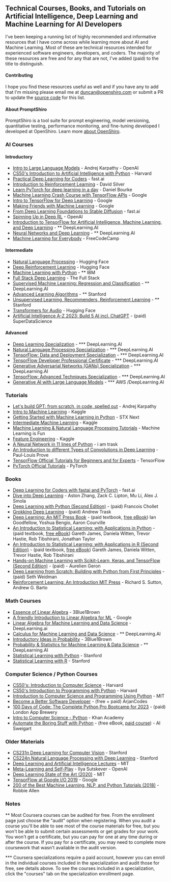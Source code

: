 ## Technical Courses, Books, and Tutorials on Artificial Intelligence, Deep Learning and Machine Learning for AI Developers

I've been keeping a running list of highly recommended and informative resources that I have come across while learning more about AI and Machine Learning. Most of these are technical resources intended for experienced software engineers, developers, and coders. The majority of these resources are free and for any that are not, I've added (paid) to the title to distinguish.

#### Contributing
I hope you find these resources useful as well and if you have any to add that I'm missing please email me at [duncan@openshiro.com](mailto:duncan@openshiro.com) or submit a PR to update the [source code](https://github.com/duncantmiller/ai-developer-resources/blob/main/README.md) for this list.

#### About PromptShiro
PromptShiro is a tool suite for prompt engineering, model versioning, quantitative testing, performance monitoring, and fine-tuning developed I developed at OpenShiro. Learn more [about OpenShiro](https://openshiro.com/).

### AI Courses
#### Introductory
- [Intro to Large Language Models](https://youtu.be/zjkBMFhNj_g) - Andrej Karpathy - OpenAI
- [CS50's Introduction to Artificial Intelligence with Python](https://www.edx.org/learn/artificial-intelligence/harvard-university-cs50-s-introduction-to-artificial-intelligence-with-python) - Harvard
- [Practical Deep Learning for Coders](https://youtube.com/playlist?list=PLfYUBJiXbdtSvpQjSnJJ_PmDQB_VyT5iU) - fast.ai
- [Introduction to Reinforcement Learning](https://www.youtube.com/playlist?list=PLSVEhWrZWDHQTBmWZufjxpw3s8sveJtnJ) - David Silver
- [Learn PyTorch for deep learning in a day](https://www.youtube.com/watch?v=Z_ikDlimN6A) - Daniel Bourke
- [Machine Learning Crash Course with TensorFlow APIs](https://developers.google.com/machine-learning/crash-course) - Google
- [Intro to TensorFlow for Deep Learning](https://www.udacity.com/course/intro-to-tensorflow-for-deep-learning--ud187) - Google
- [Making Friends with Machine Learning](https://www.youtube.com/watch?v=1vkb7BCMQd0) - Google
- [From Deep Learning Foundations to Stable Diffusion](https://course.fast.ai/Lessons/part2.html) - fast.ai
- [Spinning Up in Deep RL](https://spinningup.openai.com/en/latest/) - OpenAI
- [Introduction to TensorFlow for Artificial Intelligence, Machine Learning, and Deep Learning](https://www.coursera.org/learn/introduction-tensorflow) - ** DeepLearning.AI
- [Neural Networks and Deep Learning](https://www.coursera.org/learn/neural-networks-deep-learning) - ** DeepLearning.AI
- [Machine Learning for Everybody](https://www.youtube.com/watch?v=i_LwzRVP7bg&ab_channel=freeCodeCamp.org) - FreeCodeCamp

#### Intermediate
- [Natural Language Processing](https://huggingface.co/learn/nlp-course/chapter1/1) - Hugging Face
- [Deep Reinforcement Learning](https://huggingface.co/learn/deep-rl-course/unit0/introduction) - Hugging Face
- [Machine Learning with Python](https://www.coursera.org/learn/machine-learning-with-python) - ** IBM
- [Full Stack Deep Learning](https://fullstackdeeplearning.com/course/) - The Full Stack
- [Supervised Machine Learning: Regression and Classification](https://www.coursera.org/learn/machine-learning) - ** DeepLearning.AI
- [Advanced Learning Algorithms](https://www.coursera.org/learn/advanced-learning-algorithms) - ** Stanford
- [Unsupervised Learning, Recommenders, Reinforcement Learning](https://www.coursera.org/learn/unsupervised-learning-recommenders-reinforcement-learning) - ** Stanford
- [Transformers for Audio](https://huggingface.co/learn/audio-course/chapter0/introduction) - Hugging Face
- [Artificial Intelligence A-Z 2023: Build 5 AI incl. ChatGPT](https://www.udemy.com/course/artificial-intelligence-az/) - (paid) SuperDataScience

#### Advanced
- [Deep Learning Specialization](https://www.deeplearning.ai/courses/deep-learning-specialization/) - *** DeepLearning.AI
- [Natural Language Processing Specialization](https://www.deeplearning.ai/courses/natural-language-processing-specialization/) - *** DeepLearning.AI
- [TensorFlow: Data and Deployment Specialization](https://www.deeplearning.ai/courses/tensorflow-data-and-deployment-specialization/) - *** DeepLearning.AI
- [TensorFlow Developer Professional Certificate](https://www.deeplearning.ai/courses/tensorflow-developer-professional-certificate/) - *** DeepLearning.AI
- [Generative Adversarial Networks (GANs) Specialization](https://www.deeplearning.ai/courses/generative-adversarial-networks-gans-specialization/) - *** DeepLearning.AI
- [TensorFlow: Advanced Techniques Specialization](https://www.deeplearning.ai/courses/tensorflow-advanced-techniques-specialization/) - *** DeepLearning.AI
- [Generative AI with Large Language Models](https://www.deeplearning.ai/courses/generative-ai-with-llms/) - *** AWS /DeepLearning.AI

### Tutorials
- [Let's build GPT: from scratch, in code, spelled out](https://www.youtube.com/watch?v=kCc8FmEb1nY) - Andrej Karpathy
- [Intro to Machine Learning](https://www.kaggle.com/learn/intro-to-machine-learning) - Kaggle
- [Getting Started with Machine Learning in Python](https://www.stxnext.com/blog/getting-started-machine-learning-python/) - STX Next
- [Intermediate Machine Learning](https://www.kaggle.com/learn/intermediate-machine-learning) - Kaggle
- [Machine Learning & Natural Language Processing Tutorials](https://www.machinelearningisfun.com/) - Machine Learning is Fun
- [Feature Engineering](https://www.kaggle.com/learn/feature-engineering) - Kaggle
- [A Neural Network in 11 lines of Python](https://iamtrask.github.io/2015/07/12/basic-python-network/) - i am trask
- [An Introduction to different Types of Convolutions in Deep Learning](https://towardsdatascience.com/types-of-convolutions-in-deep-learning-717013397f4d) - Paul-Louis Prove
- [TensorFlow Official Tutorials for Beginners and for Experts](https://www.tensorflow.org/tutorials) - TensorFlow
- [PyTorch Official Tutorials](https://pytorch.org/tutorials/) - PyTorch

### Books
- [Deep Learning for Coders with fastai and PyTorch](https://github.com/fastai/fastbook) - fast.ai
- [Dive into Deep Learning](https://d2l.ai/) - Aston Zhang, Zack C. Lipton, Mu Li, Alex J. Smola
- [Deep Learning with Python (Second Edition)](https://www.amazon.com/gp/product/1617296864/) - (paid) Francois Chollet
- [Grokking Deep Learning](https://www.amazon.com/gp/product/1617293709) - (paid) Andrew Trask
- [Deep Learning: An MIT Press Book](https://www.amazon.com/gp/product/0262035618) - (paid textbook, [free eBook](https://www.deeplearningbook.org/)) Ian Goodfellow, Yoshua Bengio, Aaron Courville
- [An Introduction to Statistical Learning: with Applications in Python](https://www.statlearning.com/) - (paid textbook, [free eBook](https://hastie.su.domains/ISLP/ISLP_website.pdf.download.html)) Gareth James, Daniela Witten, Trevor Hastie, Rob Tibshirani, Jonathan Taylor
- [An Introduction to Statistical Learning: with Applications in R (Second Edition)](https://www.statlearning.com/) - (paid textbook, [free eBook](https://hastie.su.domains/ISLR2/ISLRv2_corrected_June_2023.pdf.download.html)) Gareth James, Daniela Witten, Trevor Hastie, Rob Tibshirani
- [Hands-on Machine Learning with Scikit-Learn, Keras, and TensorFlow (Second Edition)](https://www.amazon.com/Hands-Machine-Learning-Scikit-Learn-TensorFlow/dp/1492032646) - (paid) - Aurelien Geron
- [Deep Learning from Scratch: Building with Python from First Principles](https://www.amazon.com/Deep-Learning-Scratch-Building-Principles/dp/1492041416) - (paid) Seth Weidman
- [Reinforcement Learning: An Introduction MIT Press](http://incompleteideas.net/book/the-book.html) - Richard S. Sutton, Andrew G. Barto

### Math Courses
- [Essence of Linear Algebra](https://www.3blue1brown.com/topics/linear-algebra) - 3Blue1Brown
- [A friendly Introduction to Linear Algebra for ML](https://youtu.be/LlKAna21fLE?si=WjFCOJajjSW94jKN) - Google
- [Linear Algebra for Machine Learning and Data Science](https://www.coursera.org/learn/machine-learning-linear-algebra) - DeepLearning.ai
- [Calculus for Machine Learning and Data Science](https://www.coursera.org/learn/machine-learning-calculus) - ** DeepLearning.AI
- [Introductory Ideas in Probability](https://www.3blue1brown.com/topics/probability) - 3Blue1Brown
- [Probability & Statistics for Machine Learning & Data Science](https://www.coursera.org/learn/machine-learning-probability-and-statistics) - ** DeepLearning.AI
- [Statistical Learning with Python](https://www.edx.org/learn/data-analysis-statistics/stanford-university-statistical-learning-with-python) - Stanford
- [Statistical Learning with R](https://www.edx.org/learn/statistics/stanford-university-statistical-learning) - Stanford

### Computer Science / Python Courses
- [CS50's: Introduction to Computer Science](https://www.edx.org/learn/computer-science/harvard-university-cs50-s-introduction-to-computer-science) - Harvard
- [CS50's Introduction to Programming with Python](https://www.edx.org/learn/python/harvard-university-cs50-s-introduction-to-programming-with-python) - Harvard
- [Introduction to Computer Science and Programming Using Python](https://www.edx.org/learn/computer-science/massachusetts-institute-of-technology-introduction-to-computer-science-and-programming-using-python) - MIT
- [Become a Better Software Developer](https://www.youtube.com/@ArjanCodes) - (free + paid) ArjanCodes
- [100 Days of Code: The Complete Python Pro Bootcamp for 2023](https://www.udemy.com/course/100-days-of-code/) - (paid) London App Brewery
- [Intro to Computer Science - Python](https://www.khanacademy.org/computing/intro-to-python-fundamentals) - Khan Academy
- [Automate the Boring Stuff with Python](https://automatetheboringstuff.com/) - (free eBook, [paid course](https://www.udemy.com/course/automate/)) - Al Sweigart

### Older Materials
- [CS231n Deep Learning for Computer Vision](https://www.youtube.com/playlist?list=PLoROMvodv4rMFqRtEuo6SGjY4XbRIVRd4) - Stanford
- [CS224n Natural Language Processing with Deep Learning](https://www.youtube.com/playlist?list=PLoROMvodv4rMFqRtEuo6SGjY4XbRIVRd4) - Stanford
- [Deep Learning and Artificial Intelligence Lectures](https://deeplearning.mit.edu/) - MIT
- [Meta-Learning and Self-Play](https://www.youtube.com/watch?v=9EN_HoEk3KY&amp;ab_channel=LexFridman) - Ilya Sutskever - OpenAI
- [Deep Learning State of the Art (2020)](https://www.youtube.com/watch?v=0VH1Lim8gL8) - MIT
- [TensorFlow at Google I/O 2019](https://youtube.com/playlist?list=PLQY2H8rRoyvy2_vtWvCpQWM9GJXNTa5rV&amp;si=dIAcx-Ct4TGlcdcU) - Google
- [200 of the Best Machine Learning, NLP, and Python Tutorials (2018)](https://medium.com/machine-learning-in-practice/over-200-of-the-best-machine-learning-nlp-and-python-tutorials-2018-edition-dd8cf53cb7dc) - Robbie Allen

### Notes
** Most Coursera courses can be audited for free. From the enrollment page just choose the "audit" option when registering. When you audit a course you'll be able to see most of the course materials for free, but you won't be able to submit certain assessments or get grades for your work. You won't get a certificate, but you can pay for one at any time during or after the course. If you pay for a certificate, you may need to complete more coursework that wasn't available in the audit version.

*** Coursera specializations require a paid account, however you can enroll in the individual courses included in the specialization and audit those for free, see details above. To see the courses included in a specialization, click the "courses" tab on the specialization enrollment page.
